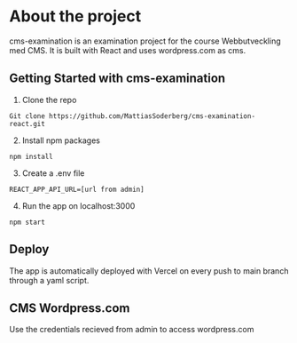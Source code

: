 # About the project

cms-examination is an examination project for the course Webbutveckling med CMS. 
It is built with React and uses wordpress.com as cms.

## Getting Started with cms-examination

1. Clone the repo
```
Git clone https://github.com/MattiasSoderberg/cms-examination-react.git
```
2. Install npm packages
```
npm install
```
3. Create a .env file
```
REACT_APP_API_URL=[url from admin]
```
4. Run the app on localhost:3000
```
npm start
```

## Deploy

The app is automatically deployed with Vercel on every push to main branch through a yaml script.

## CMS Wordpress.com

Use the credentials recieved from admin to access wordpress.com